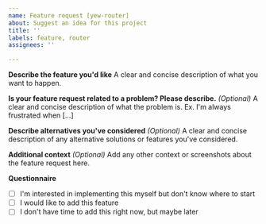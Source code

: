 ```yaml
---
name: Feature request [yew-router]
about: Suggest an idea for this project
title: ''
labels: feature, router
assignees: ''

---
```


<!-- Please only include one feature request per issue, thank you! -->

**Describe the feature you'd like**
A clear and concise description of what you want to happen.

**Is your feature request related to a problem? Please describe.** _(Optional)_
A clear and concise description of what the problem is. Ex. I'm always frustrated when [...]

**Describe alternatives you've considered** _(Optional)_
A clear and concise description of any alternative solutions or features you've considered.

**Additional context** _(Optional)_
Add any other context or screenshots about the feature request here.

**Questionnaire**
<!-- Developing Yew is a community effort! -->
<!-- If you feel up to the challenge, please check one of the boxes below: -->
- [ ] I'm interested in implementing this myself but don't know where to start
- [ ] I would like to add this feature
- [ ] I don't have time to add this right now, but maybe later
